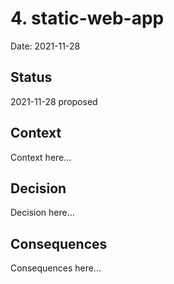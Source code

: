 # 4. static-web-app

Date: 2021-11-28

## Status

2021-11-28 proposed

## Context

Context here...

## Decision

Decision here...

## Consequences

Consequences here...
